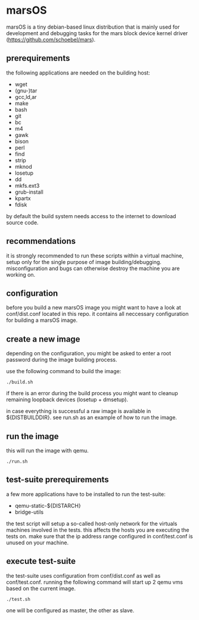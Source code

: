 # marsOS

marsOS is a tiny debian-based linux distribution that is mainly used for development and debugging tasks
for the mars block device kernel driver (https://github.com/schoebel/mars).

## prerequirements

the following applications are needed on the building host:

  * wget
  * (gnu-)tar
  * gcc,ld,ar
  * make
  * bash
  * git
  * bc
  * m4
  * gawk
  * bison
  * perl
  * find
  * strip
  * mknod
  * losetup
  * dd
  * mkfs.ext3
  * grub-install
  * kpartx
  * fdisk
  
by default the build system needs access to the internet to download source code.

## recommendations

it is strongly recommended to run these scripts within a virtual machine, setup only for the single purpose of
image building/debugging. misconfiguration and bugs can otherwise destroy the machine you are working on.

## configuration
  
before you build a new marsOS image you might want to have a look at conf/dist.conf located in this repo.
it contains all neccessary configuration for building a marsOS image.

## create a new image
    
depending on the configuration, you might be asked to enter a root password during the image building process.

use the following command to build the image:
  
    ./build.sh

if there is an error during the build process you might want to cleanup remaining
loopback devices (losetup + dmsetup).

in case everything is successful a raw image is available in ${DISTBUILDDIR}. 
see run.sh as an example of how to run the image.

## run the image

this will run the image with qemu.

    ./run.sh

## test-suite prerequirements

a few more applications have to be installed to run the test-suite:

  * qemu-static-${DISTARCH}
  * bridge-utils

the test script will setup a so-called host-only network for the virtuals machines
involved in the tests. this affects the hosts you are executing the tests on. make
sure that the ip address range configured in conf/test.conf is unused on your machine.

## execute test-suite

the test-suite uses configuration from conf/dist.conf as well as conf/test.conf.
running the following command will start up 2 qemu vms based on the current image.

    ./test.sh

one will be configured as master, the other as slave.